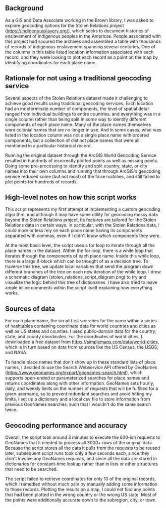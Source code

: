 ## Background
As a GIS and Data Associate working in the Brown library, I was asked to explore geocoding options for the Stolen Relations project (https://indigenousslavery.org/), which seeks to document histories of enslavement of indigenous peoples in the Americas.  People associated with this project had scoured the archives and assembled a table with thousands of records of indigenous enslavement spanning several centuries.  One of the columns in this table listed location information associated with each record, and they were looking to plot each record as a point on the map by identifying coordinates for each place name.

## Rationale for not using a traditional geocoding service
Several aspects of the Stolen Relations dataset made it challenging to achieve good results using traditional geocoding services.  Each location had an indeterminate number of components, the level of spatial detail ranged from individual buildings to entire countries, and everything was in a single column rather than being split in some way to identify different components of each place name.  Many of the place names themselves were colonial names that are no longer in use.  And in some cases, what was listed in the location column was not a single place name with ordered components, but a collection of distinct place names that were all mentioned in a particular historical record.  

Running the original dataset through the ArcGIS World Geocoding Service resulted in hundreds of incorrectly plotted points as well as missing points.  Doing some pre-processing to identify and split country, state, or city names into their own columns and running that through ArcGIS's geocoding service reduced some (but not most) of the false matches, and still failed to plot points for hundreds of records.

## High-level notes on how this script works
This script represents my first attempt at implementing a custom geocoding algorithm, and although it may have some utility for geocoding messy data beyond the Stolen Relations project, its features are tailored for the Stolen Relations data in certain ways.  In particular, with the Stolen Relations data, I could more or less rely on each place name having its components separated with commas, even if I didn't know which components they were.  

At the most basic level, the script uses a for loop to iterate through all the place names in the dataset.  Within the for loop, there is a while loop that iterates through the components of each place name.  Inside this while loop, there is a large if-block which can be thought of as a decision tree.  To traverse this tree, we update local variables that send the program down different branches of the tree on each new iteration of the while loop.  I drew a schematic diagram (stolen_relations_script_diagram.png) to try and visualize the logic behind this tree of dictionaries.  I have also tried to leave ample inline comments within the script itself explaining how everything works.

## Sources of data
For each place name, the script first searches for the name within a series of hashtables containing coordinate data for world countries and cities as well as US states and counties.  I used public-domain data for the country, state, and county coordinates.  For the coordinates of world cities, I downloaded a free dataset from https://simplemaps.com/data/world-cities, which is in turn based on data from sources like the US Census, the USGS, and NASA.

To handle place names that don't show up in these standard lists of place names, I decided to use the Search Webservice API offered by GeoNames (https://www.geonames.org/export/geonames-search.html), which supports open-ended or parameterized searches for place names and returns coordinates along with other information.  GeoNames sets hourly, daily, and weekly limits on the number of requests that will be fulfilled for a given username, so to prevent redundant searches and avoid hitting my limits, I set up a dictionary and a local csv file to store information from previous GeoNames searches, such that I wouldn't do the same search twice.  

## Geocoding performance and accuracy
Overall, the script took around 3 minutes to execute the 600-ish requests to GeoNames that it needed to process all 3000+ rows of the original data.  Because the script stores all the data it pulls from the requests to be reused later, subsequent script runs took only a few seconds each, since they didn't involve any GeoNames requests, and since all the data are stored in dictionaries for constant-time lookup rather than in lists or other structures that need to be searched.  

The script failed to retrieve coordinates for only 10 of the original records, which I remedied without much pain by manually adding some information to those records.  Plotting the results on a map, I could not find any points that had been plotted in the wrong country or the wrong US state.  Most of the points were additionally accurate down to the subregion, city, or town.  
